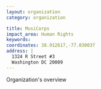 ```yaml
---
layout: organization
category: organization

title: MusiCorps
impact_area: Human Rights
keywords: 
coordinates: 38.912617,-77.030037
address: |
  1324 R Street #3
  Washington DC 20009
---
```

Organization's overview
